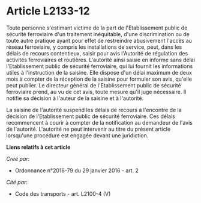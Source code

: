 # Article L2133-12

Toute personne s'estimant victime de la part de l'Etablissement public de sécurité ferroviaire d'un traitement inéquitable,
d'une discrimination ou de toute autre pratique ayant pour effet de restreindre abusivement l'accès au réseau ferroviaire, y
compris les installations de service, peut, dans les délais de recours contentieux, saisir pour avis l'Autorité de régulation
des activités ferroviaires et routières. L'autorité ainsi saisie en informe sans délai l'Etablissement public de sécurité
ferroviaire, qui lui fournit les informations utiles à l'instruction de la saisine. Elle dispose d'un délai maximum de deux
mois à compter de la réception de la saisine pour formuler son avis, qu'elle peut publier. Le directeur général de
l'Etablissement public de sécurité ferroviaire prend, au vu de cet avis, toute mesure qu'il juge nécessaire. Il notifie sa
décision à l'auteur de la saisine et à l'autorité. 

La saisine de l'autorité suspend les délais de recours à l'encontre de la décision de l'Etablissement public de sécurité
ferroviaire. Ces délais recommencent à courir à compter de la notification au demandeur de l'avis de l'autorité. L'autorité
ne peut intervenir au titre du présent article lorsqu'une procédure est engagée devant une juridiction.

**Liens relatifs à cet article**

_Créé par_:

  - Ordonnance n°2016-79 du 29 janvier 2016 - art. 2

_Cité par_:

  - Code des transports - art. L2100-4 (V)
